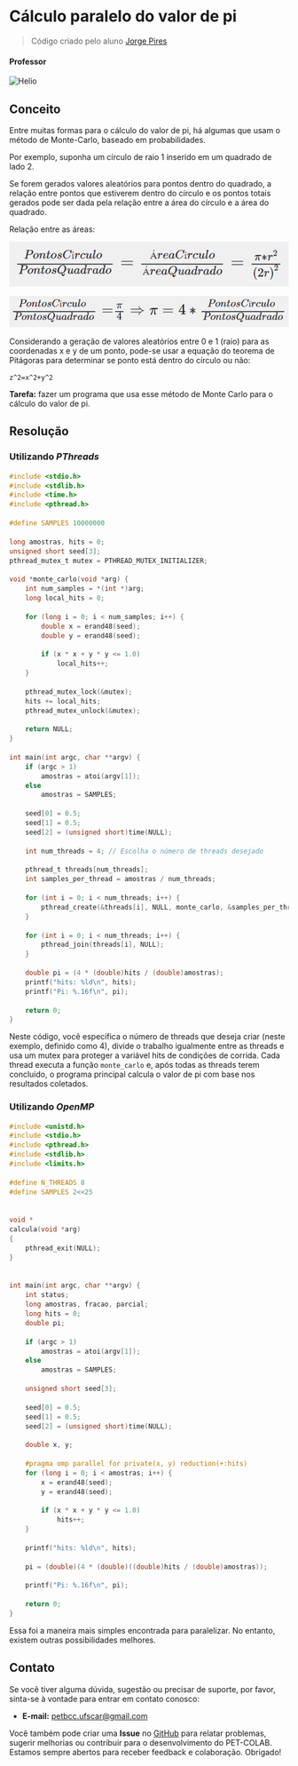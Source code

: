 # Cálculo paralelo do valor de pi
> Código criado pelo aluno [Jorge Pires](https://www.linkedin.com/in/jorgeprj)


#### Professor
![Helio](https://img.shields.io/badge/Helio_Crestana_Guardia-%2300599C.svg?style=for-the-badge&logo=GoogleScholar&logoColor=white)

## Conceito

Entre muitas formas para o cálculo do valor de pi, há algumas que usam o método de Monte-Carlo, baseado em probabilidades.

Por exemplo, suponha um círculo de raio 1 inserido em um quadrado de lado 2.

Se forem gerados valores aleatórios para pontos dentro do quadrado, a relação entre pontos que estiverem dentro do círculo e os pontos totais gerados pode ser dada pela relação entre a área do círculo e a área do quadrado.

Relação entre as áreas:

![Formula 1](https://raw.githubusercontent.com/petbccufscar/.github/main/pet-colab/PPD/imagem_2024-04-15_022551567.png)

![Formula 2](https://raw.githubusercontent.com/petbccufscar/.github/main/pet-colab/PPD/imagem_2024-04-15_022621659.png)

Considerando a geração de valores aleatórios entre 0 e 1 (raio) para as coordenadas x e y de um ponto, pode-se usar a equação do teorema de Pitágoras para determinar se ponto está dentro do círculo ou não:

```
z^2=x^2+y^2
```
**Tarefa:** fazer um programa que usa esse método de Monte Carlo para o cálculo do valor de pi.


## Resolução

### Utilizando *PThreads*

```c
#include <stdio.h>
#include <stdlib.h>
#include <time.h>
#include <pthread.h>

#define SAMPLES 10000000

long amostras, hits = 0;
unsigned short seed[3];
pthread_mutex_t mutex = PTHREAD_MUTEX_INITIALIZER;

void *monte_carlo(void *arg) {
	int num_samples = *(int *)arg;
	long local_hits = 0;

	for (long i = 0; i < num_samples; i++) {
    	double x = erand48(seed);
    	double y = erand48(seed);

    	if (x * x + y * y <= 1.0)
        	local_hits++;
	}

	pthread_mutex_lock(&mutex);
	hits += local_hits;
	pthread_mutex_unlock(&mutex);

	return NULL;
}

int main(int argc, char **argv) {
	if (argc > 1)
    	amostras = atoi(argv[1]);
	else
    	amostras = SAMPLES;

	seed[0] = 0.5;
	seed[1] = 0.5;
	seed[2] = (unsigned short)time(NULL);

	int num_threads = 4; // Escolha o número de threads desejado

	pthread_t threads[num_threads];
	int samples_per_thread = amostras / num_threads;

	for (int i = 0; i < num_threads; i++) {
    	pthread_create(&threads[i], NULL, monte_carlo, &samples_per_thread);
	}

	for (int i = 0; i < num_threads; i++) {
    	pthread_join(threads[i], NULL);
	}

	double pi = (4 * (double)hits / (double)amostras);
	printf("hits: %ld\n", hits);
	printf("Pi: %.16f\n", pi);

	return 0;
}
```

Neste código, você especifica o número de threads que deseja criar (neste exemplo, definido como 4), divide o trabalho igualmente entre as threads e usa um mutex para proteger a variável hits de condições de corrida. Cada thread executa a função ``monte_carlo`` e, após todas as threads terem concluído, o programa principal calcula o valor de pi com base nos resultados coletados.


### Utilizando *OpenMP*

```c
#include <unistd.h>
#include <stdio.h>
#include <pthread.h>
#include <stdlib.h>
#include <limits.h>

#define N_THREADS 8
#define SAMPLES 2<<25


void *
calcula(void *arg)
{
    pthread_exit(NULL);
}


int main(int argc, char **argv) {
	int status;
	long amostras, fracao, parcial;
	long hits = 0;
	double pi;

	if (argc > 1)
    	amostras = atoi(argv[1]);
	else
    	amostras = SAMPLES;

	unsigned short seed[3];

	seed[0] = 0.5;
	seed[1] = 0.5;
	seed[2] = (unsigned short)time(NULL);

	double x, y;

	#pragma omp parallel for private(x, y) reduction(+:hits)
	for (long i = 0; i < amostras; i++) {
    	x = erand48(seed);
    	y = erand48(seed);

    	if (x * x + y * y <= 1.0)
        	hits++;
	}

	printf("hits: %ld\n", hits);

	pi = (double)(4 * (double)((double)hits / (double)amostras));

	printf("Pi: %.16f\n", pi);

	return 0;
}
```

Essa foi a maneira mais simples encontrada para paralelizar. No entanto, existem outras possibilidades melhores.

## Contato

Se você tiver alguma dúvida, sugestão ou precisar de suporte, por favor, sinta-se à vontade para entrar em contato conosco:

- **E-mail:** petbcc.ufscar@gmail.com

Você também pode criar uma **Issue** no [GitHub](https://github.com/petbccufscar/pet-colab/issues) para relatar problemas, sugerir melhorias ou contribuir para o desenvolvimento do PET-COLAB. Estamos sempre abertos para receber feedback e colaboração. Obrigado!